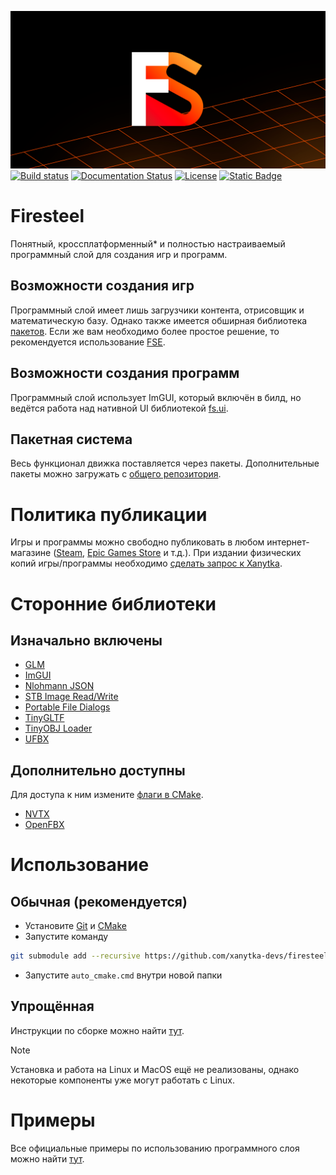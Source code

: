 ![Banner](docs/assets/banner.png)  
[![Build status](https://ci.appveyor.com/api/projects/status/9pq8id42s9mgxfoi?svg=true)](https://ci.appveyor.com/project/sanyaalabai/firesteel)
[![Documentation Status](https://img.shields.io/readthedocs/firesteel?logo=readthedocs&logoColor=ccc)](https://firesteel.readthedocs.io/ru/latest/?badge=latest)
[![License](http://img.shields.io/:license-mit-blue.svg)](http://doge.mit-license.org)
[![Static Badge](https://img.shields.io/badge/chat-Telegram-orange?logo=telegram&logoColor=ccc)](https://t.me/xanytka)  
# Firesteel
Понятный, кроссплатформенный\* и полностью настраиваемый программный слой для создания игр и программ.

## Возможности создания игр
Программный слой имеет лишь загрузчики контента, отрисовщик и математическую базу. Однако также имеется обширная библиотека [пакетов](https://xanytka.ru/p).
Если же вам необходимо более простое решение, то рекомендуется использование [FSE](https://xanytka.ru/shared/fse).

## Возможности создания программ
Программный слой использует ImGUI, который включён в билд, но ведётся работа над нативной UI библиотекой [fs.ui](https://xanytka.ru/p/search/?search=fs.ui&tags=&env=none).

## Пакетная система
Весь функционал движка поставляется через пакеты. Дополнительные пакеты можно загружать с [общего репозитория](https://xanytka.ru/p/).

# Политика публикации
Игры и программы можно свободно публиковать в любом интернет-магазине ([Steam](https://store.steampowered.com/), [Epic Games Store](https://store.epicgames.com/) и т.д.).
При издании физических копий игры/программы необходимо [сделать запрос к Xanytka](https://support.xanytka.ru/publisher/phys_copies).

# Сторонние библиотеки
## Изначально включены
* [GLM](https://github.com/g-truc/glm)
* [ImGUI](https://github.com/ocornut/imgui)
* [Nlohmann JSON](https://github.com/nlohmann/json)
* [STB Image Read/Write](https://github.com/nothings/stb)
* [Portable File Dialogs](https://github.com/samhocevar/portable-file-dialogs)
* [TinyGLTF](https://github.com/syoyo/tinygltf)
* [TinyOBJ Loader](https://github.com/tinyobjloader/tinyobjloader)
* [UFBX](https://github.com/ufbx/ufbx)
## Дополнительно доступны
Для доступа к ним измените [флаги в CMake](https://firesteel.readthedocs.io/ru/latest/flags/#cmake).
* [NVTX](https://github.com/NVIDIA/NVTX)
* [OpenFBX](https://github.com/nem0/OpenFBX)

# Использование

## Обычная (рекомендуется)
* Установите [Git](https://git-scm.com/) и [CMake](https://cmake.org/)
* Запустите команду
```bash
git submodule add --recursive https://github.com/xanytka-devs/firesteel.git engine
```
* Запустите `auto_cmake.cmd` внутри новой папки

## Упрощённая
Инструкции по сборке можно найти [тут](https://github.com/xanytka-devs/fs-example).

> [!NOTE]
> Установка и работа на Linux и MacOS ещё не реализованы, однако некоторые компоненты уже могут работать с Linux.

# Примеры
Все официальные примеры по использованию программного слоя можно найти [тут](https://github.com/xanytka-devs/fs-examples).
